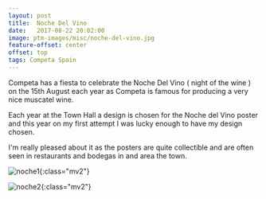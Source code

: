 ```yaml
---
layout: post
title:  Noche Del Vino
date:   2017-08-22 20:02:00
image: ptm-images/misc/noche-del-vino.jpg
feature-offset: center
offset: top
tags: Competa Spain
---
```


Competa has a fiesta to celebrate the Noche Del Vino ( night of the wine ) on the 15th August each year as Competa is famous for producing a very nice muscatel wine.

Each year at the Town Hall a design is chosen for the Noche del Vino poster and this year on my first attempt I was lucky enough to have my design chosen.

I'm really pleased about it as the posters are quite collectible and are often seen in restaurants and bodegas in and area the town.

![noche1]({{site.baseurl}}/ptm-images/misc/noche-del-vino.jpg){:class="mv2"}

![noche2]({{site.baseurl}}/ptm-images/misc/sur-in-english-noche.jpg){:class="mv2"}